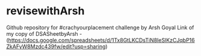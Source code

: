 # revisewithArsh
Github repository for #crachyourplacement challenge by Arsh Goyal
Link of my copy of DSASheetbyArsh - (https://docs.google.com/spreadsheets/d/1Tx8GtLKCDsTiN8IeSlKzCJqbP16ZkAFyW8Mzdc439fw/edit?usp=sharing)
